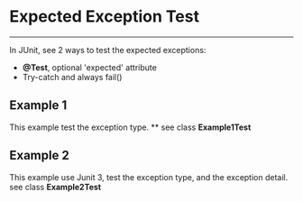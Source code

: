 # Expected Exception Test
---

In JUnit, see 2 ways to test the expected exceptions:

* **@Test**, optional 'expected' attribute
* Try-catch and always fail()

## Example 1

This example test the exception type. ** see class **Example1Test**


## Example 2

This example use Junit 3, test the exception type, and the exception detail. see class **Example2Test**


